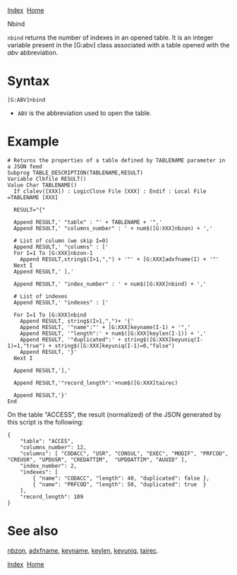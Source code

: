 [Index](index.html)  [Home](getting-started_home.html)

Nbind

`nbind` returns the number of indexes in an opened table. It is an integer variable present in the [G:abv] class associated with a table opened with the *abv* abbreviation.

# Syntax

```
[G:ABV]nbind
```

* `ABV` is the abbreviation used to open the table.

# Example

```
# Returns the properties of a table defined by TABLENAME parameter in a JSON feed
Subprog TABLE_DESCRIPTION(TABLENAME,RESULT)
Variable Clbfile RESULT()
Value Char TABLENAME()
  If clalev([XXX]) : LogicClose File [XXX] : Endif : Local File =TABLENAME [XXX]

  RESULT="{"

  Append RESULT,' "table" : "' + TABLENAME + '",'
  Append RESULT,' "columns_number" : ' + num$([G:XXX]nbzon) + ','

  # List of column (we skip I=0)
  Append RESULT,' "columns" : ['
  For I=1 To [G:XXX]nbzon-1
    Append RESULT,string$(I>1,",") + '"' + [G:XXX]adxfname(I) + '"'
  Next I
  Append RESULT,' ],'

  Append RESULT,' "index_number" : ' + num$([G:XXX]nbind) + ','

  # List of indexes
  Append RESULT,' "indexes" : ['

  For I=1 To [G:XXX]nbind
    Append RESULT, string$(I>1,",")+ '{'
    Append RESULT, '"name":"' + [G:XXX]keyname(I-1) + '",'
    Append RESULT, '"length":' + num$([G:XXX]keylen(I-1)) + ','
    Append RESULT, '"duplicated":' + string$([G:XXX]keyuniq(I-1)=1,"true") + string$([G:XXX]keyuniq(I-1)=0,"false")
    Append RESULT, '}'
  Next I

  Append RESULT,'],'

  Append RESULT,'"record_length":'+num$([G:XXX]tairec)

  Append RESULT,'}'
End
```

On the table "ACCESS", the result (normalized) of the JSON generated by this script is the following:

```
{
    "table": "ACCES",
    "columns_number": 12,
    "columns": [ "CODACC", "USR", "CONSUL", "EXEC", "MODIF", "PRFCOD", "CREUSR", "UPDUSR", "CREDATTIM",  "UPDDATTIM", "AUUID" ],
    "index_number": 2,
    "indexes": [
        { "name": "CODACC", "length": 40, "duplicated": false },
        { "name": "PRFCOD", "length": 50, "duplicated": true  }
    ],
    "record_length": 109
}
```

# See also

[nbzon](4gl_nbzon.html), [adxfname](4gl_adxfname.html), [keyname](4gl_keyname.html), [keylen](4gl_keylen.html), [keyuniq](4gl_keyuniq.html), [tairec](4gl_tairec.html).

  

[Index](index.html)  [Home](getting-started_home.html)